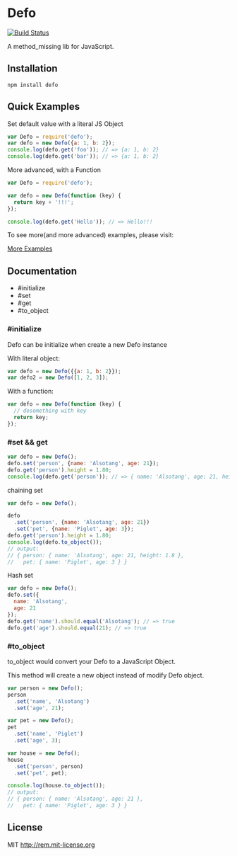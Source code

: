 # Defo

[![Build Status](https://travis-ci.org/alsotang/defo.png?branch=master)](https://travis-ci.org/alsotang/defo)

A method_missing lib for JavaScript.

## Installation

`npm install defo`

## Quick Examples

Set default value with a literal JS Object
```javascript
var Defo = require('defo');
var defo = new Defo({a: 1, b: 2});
console.log(defo.get('foo')); // => {a: 1, b: 2}
console.log(defo.get('bar')); // => {a: 1, b: 2}
```

More advanced, with a Function

```javascript
var Defo = require('defo');

var defo = new Defo(function (key) {
  return key + '!!!';
});

console.log(defo.get('Hello')); // => Hello!!!
```

To see more(and more advanced) examples, please visit:

[More Examples](https://github.com/alsotang/defo/blob/master/test/defo.test.js)

## Documentation

* #initialize
* #set
* #get
* #to_object

### #initialize

Defo can be initialize when create a new Defo instance

With literal object:

```javascript
var defo = new Defo({{a: 1, b: 2}});
var defo2 = new Defo([1, 2, 3]);
```

With a function:

```js
var defo = new Defo(function (key) {
  // dosomething with key
  return key;
});
```

### #set && get

```js
var defo = new Defo();
defo.set('person', {name: 'Alsotang', age: 21});
defo.get('person').height = 1.80;
console.log(defo.get('person')); // => { name: 'Alsotang', age: 21, height: 1.8 }
```

chaining set

```js
var defo = new Defo();

defo
  .set('person', {name: 'Alsotang', age: 21})
  .set('pet', {name: 'Piglet', age: 3});
defo.get('person').height = 1.80;
console.log(defo.to_object());
// output:
// { person: { name: 'Alsotang', age: 21, height: 1.8 },
//   pet: { name: 'Piglet', age: 3 } }
```

Hash set
```js
var defo = new Defo();
defo.set({
  name: 'Alsotang',
  age: 21
});
defo.get('name').should.equal('Alsotang'); // => true
defo.get('age').should.equal(21); // => true
```

### #to_object

to_object would convert your Defo to a JavaScript Object.

This method will create a new object instead of modify Defo object.

```js
var person = new Defo();
person
  .set('name', 'Alsotang')
  .set('age', 21);

var pet = new Defo();
pet
  .set('name', 'Piglet')
  .set('age', 3);

var house = new Defo();
house
  .set('person', person)
  .set('pet', pet);

console.log(house.to_object());
// output:
// { person: { name: 'Alsotang', age: 21 },
//   pet: { name: 'Piglet', age: 3 } }
```

## License

MIT http://rem.mit-license.org